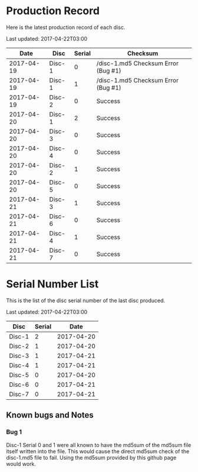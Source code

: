 # Production Record
Here is the latest production record of each disc.

Last updated: 2017-04-22T03:00

|Date		|Disc	|Serial	|Checksum|
|---		|---	|---	|---	|
|2017-04-19	|Disc-1	|0	|/disc-1.md5 Checksum Error (Bug #1)|
|2017-04-19	|Disc-1	|1	|/disc-1.md5 Checksum Error (Bug #1)|
|2017-04-19	|Disc-2	|0	|Success|
|2017-04-20	|Disc-1	|2	|Success|
|2017-04-20	|Disc-3	|0	|Success|
|2017-04-20	|Disc-4	|0	|Success|
|2017-04-20	|Disc-2	|1	|Success|
|2017-04-20	|Disc-5	|0	|Success|
|2017-04-21	|Disc-3	|1	|Success|
|2017-04-21	|Disc-6	|0	|Success|
|2017-04-21	|Disc-4	|1	|Success|
|2017-04-21	|Disc-7	|0	|Success|

# Serial Number List
This is the list of the disc serial number of the last disc produced.

Last updated: 2017-04-22T03:00

|Disc	|Serial	|Date	|
|---	|---	|---	|
|Disc-1	|2	|2017-04-20|
|Disc-2	|1	|2017-04-20|
|Disc-3	|1	|2017-04-21|
|Disc-4	|1	|2017-04-21|
|Disc-5	|0	|2017-04-20|
|Disc-6	|0	|2017-04-21|
|Disc-7	|0	|2017-04-21|

## Known bugs and Notes

### Bug 1
Disc-1 Serial 0 and 1 were all known to have the md5sum of the md5sum file itself written into the file.
This would cause the direct md5sum check of the disc-1.md5 file to fail. Using the md5sum provided by
this github page would work.
